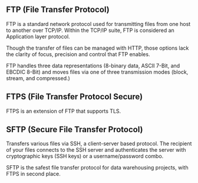 ## FTP (File Transfer Protocol)

FTP is a standard network protocol used for transmitting files from one host to another over TCP/IP. Within the TCP/IP suite, FTP is considered an Application layer protocol.

Though the transfer of files can be managed with HTTP, those options lack the clarity of focus, precision and control that FTP enables.

FTP handles three data representations (8-binary data, ASCII 7-Bit, and EBCDIC 8-Bit) and moves files via one of three transmission modes (block, stream, and compressed.)

## FTPS (File Transfer Protocol Secure)

FTPS is an extension of FTP that supports TLS.

## SFTP (Secure File Transfer Protocol)

Transfers various files via SSH, a client-server based protocol. The recipient of your files connects to the SSH server and authenticates the server with cryptographic keys (SSH keys) or a username/password combo.

SFTP is the safest file transfer protocol for data warehousing projects, with FTPS in second place.
